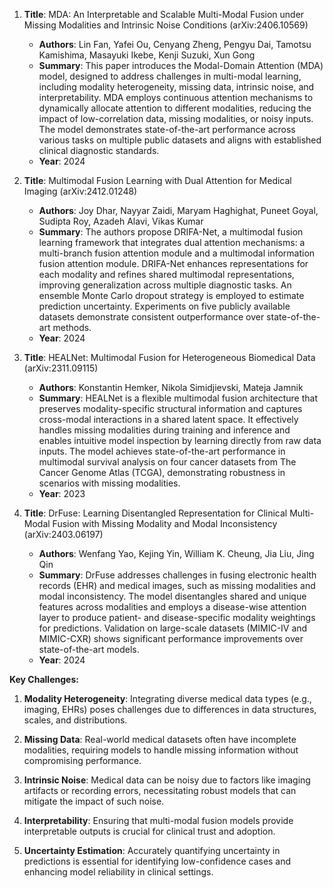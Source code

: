 1. **Title**: MDA: An Interpretable and Scalable Multi-Modal Fusion under Missing Modalities and Intrinsic Noise Conditions (arXiv:2406.10569)
   - **Authors**: Lin Fan, Yafei Ou, Cenyang Zheng, Pengyu Dai, Tamotsu Kamishima, Masayuki Ikebe, Kenji Suzuki, Xun Gong
   - **Summary**: This paper introduces the Modal-Domain Attention (MDA) model, designed to address challenges in multi-modal learning, including modality heterogeneity, missing data, intrinsic noise, and interpretability. MDA employs continuous attention mechanisms to dynamically allocate attention to different modalities, reducing the impact of low-correlation data, missing modalities, or noisy inputs. The model demonstrates state-of-the-art performance across various tasks on multiple public datasets and aligns with established clinical diagnostic standards.
   - **Year**: 2024

2. **Title**: Multimodal Fusion Learning with Dual Attention for Medical Imaging (arXiv:2412.01248)
   - **Authors**: Joy Dhar, Nayyar Zaidi, Maryam Haghighat, Puneet Goyal, Sudipta Roy, Azadeh Alavi, Vikas Kumar
   - **Summary**: The authors propose DRIFA-Net, a multimodal fusion learning framework that integrates dual attention mechanisms: a multi-branch fusion attention module and a multimodal information fusion attention module. DRIFA-Net enhances representations for each modality and refines shared multimodal representations, improving generalization across multiple diagnostic tasks. An ensemble Monte Carlo dropout strategy is employed to estimate prediction uncertainty. Experiments on five publicly available datasets demonstrate consistent outperformance over state-of-the-art methods.
   - **Year**: 2024

3. **Title**: HEALNet: Multimodal Fusion for Heterogeneous Biomedical Data (arXiv:2311.09115)
   - **Authors**: Konstantin Hemker, Nikola Simidjievski, Mateja Jamnik
   - **Summary**: HEALNet is a flexible multimodal fusion architecture that preserves modality-specific structural information and captures cross-modal interactions in a shared latent space. It effectively handles missing modalities during training and inference and enables intuitive model inspection by learning directly from raw data inputs. The model achieves state-of-the-art performance in multimodal survival analysis on four cancer datasets from The Cancer Genome Atlas (TCGA), demonstrating robustness in scenarios with missing modalities.
   - **Year**: 2023

4. **Title**: DrFuse: Learning Disentangled Representation for Clinical Multi-Modal Fusion with Missing Modality and Modal Inconsistency (arXiv:2403.06197)
   - **Authors**: Wenfang Yao, Kejing Yin, William K. Cheung, Jia Liu, Jing Qin
   - **Summary**: DrFuse addresses challenges in fusing electronic health records (EHR) and medical images, such as missing modalities and modal inconsistency. The model disentangles shared and unique features across modalities and employs a disease-wise attention layer to produce patient- and disease-specific modality weightings for predictions. Validation on large-scale datasets (MIMIC-IV and MIMIC-CXR) shows significant performance improvements over state-of-the-art models.
   - **Year**: 2024

**Key Challenges:**

1. **Modality Heterogeneity**: Integrating diverse medical data types (e.g., imaging, EHRs) poses challenges due to differences in data structures, scales, and distributions.

2. **Missing Data**: Real-world medical datasets often have incomplete modalities, requiring models to handle missing information without compromising performance.

3. **Intrinsic Noise**: Medical data can be noisy due to factors like imaging artifacts or recording errors, necessitating robust models that can mitigate the impact of such noise.

4. **Interpretability**: Ensuring that multi-modal fusion models provide interpretable outputs is crucial for clinical trust and adoption.

5. **Uncertainty Estimation**: Accurately quantifying uncertainty in predictions is essential for identifying low-confidence cases and enhancing model reliability in clinical settings. 